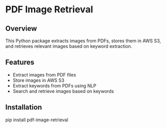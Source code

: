 # PDF Image Retrieval

## Overview
This Python package extracts images from PDFs, stores them in AWS S3, and retrieves relevant images based on keyword extraction.

## Features
- Extract images from PDF files
- Store images in AWS S3
- Extract keywords from PDFs using NLP
- Search and retrieve images based on keywords

## Installation
pip install pdf-image-retrieval
